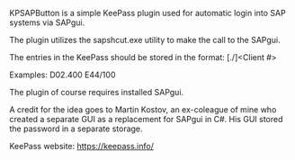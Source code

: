KPSAPButton is a simple KeePass plugin used for automatic login into SAP systems via SAPgui.

The plugin utilizes the sapshcut.exe utility to make the call to the SAPgui.

The entries in the KeePass should be stored in the format:
<System ID>[./]<Client #>

Examples:
D02.400
E44/100

The plugin of course requires installed SAPgui.

A credit for the idea goes to Martin Kostov, an ex-coleague of mine who created a separate GUI as a replacement for SAPgui in C#. His GUI stored the password in a separate storage.

KeePass website: https://keepass.info/
